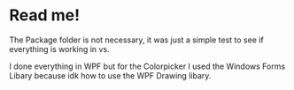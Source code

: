 # Read me!

The Package folder is not necessary, it was just a simple test to see if everything is working in vs.

 I done everything in WPF but for the Colorpicker I used the Windows Forms Libary because idk how to use the WPF Drawing libary.
